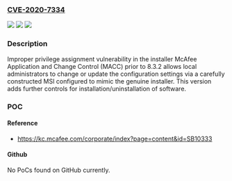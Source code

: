 ### [CVE-2020-7334](https://cve.mitre.org/cgi-bin/cvename.cgi?name=CVE-2020-7334)
![](https://img.shields.io/static/v1?label=Product&message=McAfee%20Application%20and%20Change%20Control%20(MACC)&color=blue)
![](https://img.shields.io/static/v1?label=Version&message=8.x%3C%208.3.2%20&color=brighgreen)
![](https://img.shields.io/static/v1?label=Vulnerability&message=CWE-266%20Incorrect%20Privilege%20Assignment&color=brighgreen)

### Description

Improper privilege assignment vulnerability in the installer McAfee Application and Change Control (MACC) prior to 8.3.2 allows local administrators to change or update the configuration settings via a carefully constructed MSI configured to mimic the genuine installer. This version adds further controls for installation/uninstallation of software.

### POC

#### Reference
- https://kc.mcafee.com/corporate/index?page=content&id=SB10333

#### Github
No PoCs found on GitHub currently.

